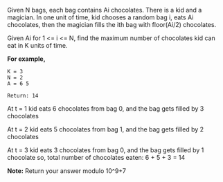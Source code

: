 Given N bags, each bag contains Ai chocolates. There is a kid and a magician. In one unit of time, kid chooses a random bag i, eats Ai chocolates, then the magician fills the ith bag with floor(Ai/2) chocolates.

Given Ai for 1 <= i <= N, find the maximum number of chocolates kid can eat in K units of time.

**For example,**
```
K = 3
N = 2
A = 6 5

Return: 14
```
At t = 1 kid eats 6 chocolates from bag 0, and the bag gets filled by 3 chocolates

At t = 2 kid eats 5 chocolates from bag 1, and the bag gets filled by 2 chocolates

At t = 3 kid eats 3 chocolates from bag 0, and the bag gets filled by 1 chocolate so, total number of chocolates eaten: 6 + 5 + 3 = 14

**Note:** Return your answer modulo 10^9+7